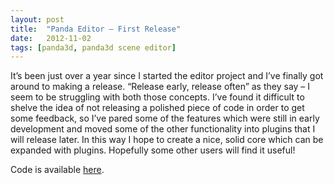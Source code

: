 ```yaml
---
layout: post
title:  "Panda Editor – First Release"
date:   2012-11-02
tags: [panda3d, panda3d scene editor]
---
```

It’s been just over a year since I started the editor project and I’ve finally got around to making a release. “Release early, release often” as they say – I seem to be struggling with both those concepts. I’ve found it difficult to shelve the idea of not releasing a polished piece of code in order to get some feedback, so I’ve pared some of the features which were still in early development and moved some of the other functionality into plugins that I will release later. In this way I hope to create a nice, solid core which can be expanded with plugins. Hopefully some other users will find it useful!

Code is available [here](https://github.com/Derfies/panda3d-editor).